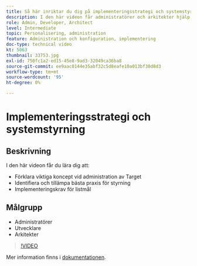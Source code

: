```yaml
---
title: Så här inriktar du dig på implementeringsstrategi och systemstyrning
description: I den här videon får administratörer och arkitekter hjälp med att administrera och implementera Adobe Target. I den här videon får du lära dig hur du identifierar och tillämpar bästa praxis för styrning och listar implementeringskrav för Target.
role: Admin, Developer, Architect
level: Intermediate
topic: Personalisering, administration
feature: Administration och konfiguration, implementering
doc-type: technical video
kt: 5063
thumbnail: 33753.jpg
exl-id: 750fc1a2-ed15-45e8-9ad3-32049ca36ba8
source-git-commit: ee9aac0144e35abf32c5d8eafe10a013bf30d8d3
workflow-type: tm+mt
source-wordcount: '95'
ht-degree: 0%

---
```


# Implementeringsstrategi och systemstyrning

## Beskrivning

I den här videon får du lära dig att:

* Förklara viktiga koncept vid administration av Target
* Identifiera och tillämpa bästa praxis för styrning
* Implementeringskrav för listmål

## Målgrupp

* Administratörer
* Utvecklare
* Arkitekter

>[!VIDEO](https://video.tv.adobe.com/v/33753/?quality=12)

Mer information finns i [dokumentationen](https://docs.adobe.com/content/help/en/target/using/administer/administrating-target.html).
